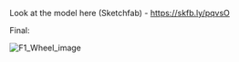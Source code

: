 Look at the model here (Sketchfab) - https://skfb.ly/pqvsO

Final:

![F1_Wheel_image](https://github.com/user-attachments/assets/68766ee6-bcaf-428c-bb2e-04174f5d5f40)
